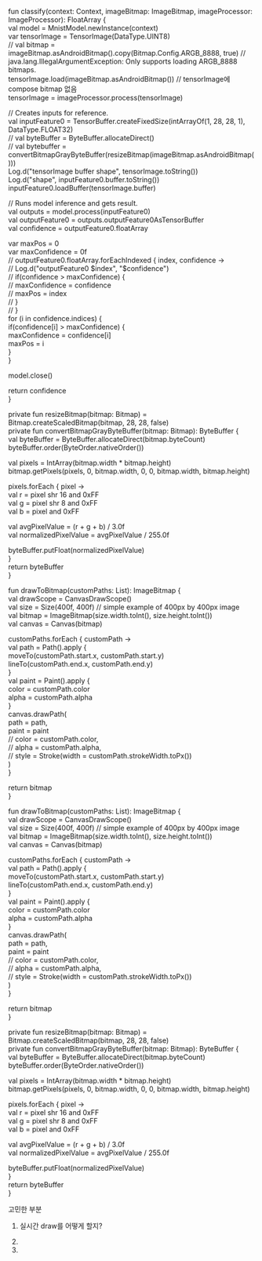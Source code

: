 
fun classify(context: Context, imageBitmap: ImageBitmap, imageProcessor: ImageProcessor): FloatArray {  
val model = MnistModel.newInstance(context)  
var tensorImage = TensorImage(DataType.UINT8)  
// val bitmap = imageBitmap.asAndroidBitmap().copy(Bitmap.Config.ARGB_8888, true) // java.lang.IllegalArgumentException: Only supports loading ARGB_8888 bitmaps.  
tensorImage.load(imageBitmap.asAndroidBitmap()) // tensorImage에 compose bitmap 없음  
tensorImage = imageProcessor.process(tensorImage)  
  
// Creates inputs for reference.  
val inputFeature0 = TensorBuffer.createFixedSize(intArrayOf(1, 28, 28, 1), DataType.FLOAT32)  
// val byteBuffer = ByteBuffer.allocateDirect()  
// val bytebuffer = convertBitmapGrayByteBuffer(resizeBitmap(imageBitmap.asAndroidBitmap()))  
Log.d("tensorImage buffer shape", tensorImage.toString())  
Log.d("shape", inputFeature0.buffer.toString())  
inputFeature0.loadBuffer(tensorImage.buffer)  
  
// Runs model inference and gets result.  
val outputs = model.process(inputFeature0)  
val outputFeature0 = outputs.outputFeature0AsTensorBuffer  
val confidence = outputFeature0.floatArray  
  
var maxPos = 0  
var maxConfidence = 0f  
// outputFeature0.floatArray.forEachIndexed { index, confidence ->  
// Log.d("outputFeature0 $index", "$confidence")  
// if(confidence > maxConfidence) {  
// maxConfidence = confidence  
// maxPos = index  
// }  
// }  
for (i in confidence.indices) {  
if(confidence[i] > maxConfidence) {  
maxConfidence = confidence[i]  
maxPos = i  
}  
}  
  
model.close()  
  
return confidence  
}  
  
private fun resizeBitmap(bitmap: Bitmap) =  
Bitmap.createScaledBitmap(bitmap, 28, 28, false)  
private fun convertBitmapGrayByteBuffer(bitmap: Bitmap): ByteBuffer {  
val byteBuffer = ByteBuffer.allocateDirect(bitmap.byteCount)  
byteBuffer.order(ByteOrder.nativeOrder())  
  
val pixels = IntArray(bitmap.width * bitmap.height)  
bitmap.getPixels(pixels, 0, bitmap.width, 0, 0, bitmap.width, bitmap.height)  
  
pixels.forEach { pixel ->  
val r = pixel shr 16 and 0xFF  
val g = pixel shr 8 and 0xFF  
val b = pixel and 0xFF  
  
val avgPixelValue = (r + g + b) / 3.0f  
val normalizedPixelValue = avgPixelValue / 255.0f  
  
byteBuffer.putFloat(normalizedPixelValue)  
}  
return byteBuffer  
}  
  
  
fun drawToBitmap(customPaths: List<CustomPath>): ImageBitmap {  
val drawScope = CanvasDrawScope()  
val size = Size(400f, 400f) // simple example of 400px by 400px image  
val bitmap = ImageBitmap(size.width.toInt(), size.height.toInt())  
val canvas = Canvas(bitmap)  
  
customPaths.forEach { customPath ->  
val path = Path().apply {  
moveTo(customPath.start.x, customPath.start.y)  
lineTo(customPath.end.x, customPath.end.y)  
}  
val paint = Paint().apply {  
color = customPath.color  
alpha = customPath.alpha  
}  
canvas.drawPath(  
path = path,  
paint = paint  
// color = customPath.color,  
// alpha = customPath.alpha,  
// style = Stroke(width = customPath.strokeWidth.toPx())  
)  
}  
  
return bitmap  
}


fun drawToBitmap(customPaths: List<CustomPath>): ImageBitmap {  
val drawScope = CanvasDrawScope()  
val size = Size(400f, 400f) // simple example of 400px by 400px image  
val bitmap = ImageBitmap(size.width.toInt(), size.height.toInt())  
val canvas = Canvas(bitmap)  
  
customPaths.forEach { customPath ->  
val path = Path().apply {  
moveTo(customPath.start.x, customPath.start.y)  
lineTo(customPath.end.x, customPath.end.y)  
}  
val paint = Paint().apply {  
color = customPath.color  
alpha = customPath.alpha  
}  
canvas.drawPath(  
path = path,  
paint = paint  
// color = customPath.color,  
// alpha = customPath.alpha,  
// style = Stroke(width = customPath.strokeWidth.toPx())  
)  
}  
  
return bitmap  
}

private fun resizeBitmap(bitmap: Bitmap) =  
Bitmap.createScaledBitmap(bitmap, 28, 28, false)  
private fun convertBitmapGrayByteBuffer(bitmap: Bitmap): ByteBuffer {  
val byteBuffer = ByteBuffer.allocateDirect(bitmap.byteCount)  
byteBuffer.order(ByteOrder.nativeOrder())  
  
val pixels = IntArray(bitmap.width * bitmap.height)  
bitmap.getPixels(pixels, 0, bitmap.width, 0, 0, bitmap.width, bitmap.height)  
  
pixels.forEach { pixel ->  
val r = pixel shr 16 and 0xFF  
val g = pixel shr 8 and 0xFF  
val b = pixel and 0xFF  
  
val avgPixelValue = (r + g + b) / 3.0f  
val normalizedPixelValue = avgPixelValue / 255.0f  
  
byteBuffer.putFloat(normalizedPixelValue)  
}  
return byteBuffer  
}


고민한 부분
1. 실시간 draw를 어떻게 할지?

2. 

3. 